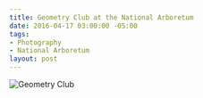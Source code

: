 ```yaml
---
title: Geometry Club at the National Arboretum
date: 2016-04-17 03:00:00 -05:00
tags:
- Photography
- National Arboretum
layout: post
---
```


![Geometry Club](/images/geometry.jpg)
